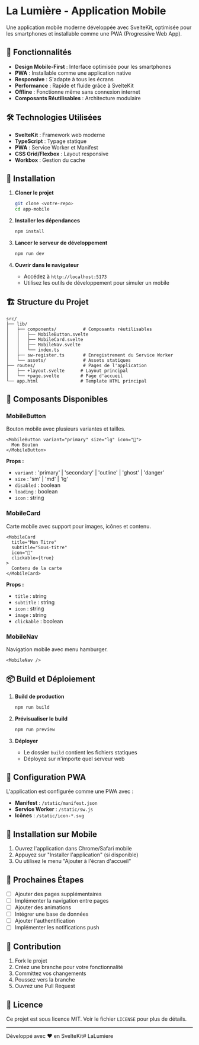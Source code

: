 # La Lumière - Application Mobile

Une application mobile moderne développée avec SvelteKit, optimisée pour les smartphones et installable comme une PWA (Progressive Web App).

## 🚀 Fonctionnalités

- **Design Mobile-First** : Interface optimisée pour les smartphones
- **PWA** : Installable comme une application native
- **Responsive** : S'adapte à tous les écrans
- **Performance** : Rapide et fluide grâce à SvelteKit
- **Offline** : Fonctionne même sans connexion internet
- **Composants Réutilisables** : Architecture modulaire

## 🛠️ Technologies Utilisées

- **SvelteKit** : Framework web moderne
- **TypeScript** : Typage statique
- **PWA** : Service Worker et Manifest
- **CSS Grid/Flexbox** : Layout responsive
- **Workbox** : Gestion du cache

## 📱 Installation

1. **Cloner le projet**
   ```bash
   git clone <votre-repo>
   cd app-mobile
   ```

2. **Installer les dépendances**
   ```bash
   npm install
   ```

3. **Lancer le serveur de développement**
   ```bash
   npm run dev
   ```

4. **Ouvrir dans le navigateur**
   - Accédez à `http://localhost:5173`
   - Utilisez les outils de développement pour simuler un mobile

## 🏗️ Structure du Projet

```
src/
├── lib/
│   ├── components/          # Composants réutilisables
│   │   ├── MobileButton.svelte
│   │   ├── MobileCard.svelte
│   │   ├── MobileNav.svelte
│   │   └── index.ts
│   ├── sw-register.ts       # Enregistrement du Service Worker
│   └── assets/              # Assets statiques
├── routes/                  # Pages de l'application
│   ├── +layout.svelte      # Layout principal
│   └── +page.svelte        # Page d'accueil
└── app.html                # Template HTML principal
```

## 🎨 Composants Disponibles

### MobileButton
Bouton mobile avec plusieurs variantes et tailles.

```svelte
<MobileButton variant="primary" size="lg" icon="🚀">
  Mon Bouton
</MobileButton>
```

**Props :**
- `variant` : 'primary' | 'secondary' | 'outline' | 'ghost' | 'danger'
- `size` : 'sm' | 'md' | 'lg'
- `disabled` : boolean
- `loading` : boolean
- `icon` : string

### MobileCard
Carte mobile avec support pour images, icônes et contenu.

```svelte
<MobileCard
  title="Mon Titre"
  subtitle="Sous-titre"
  icon="📱"
  clickable={true}
>
  Contenu de la carte
</MobileCard>
```

**Props :**
- `title` : string
- `subtitle` : string
- `icon` : string
- `image` : string
- `clickable` : boolean

### MobileNav
Navigation mobile avec menu hamburger.

```svelte
<MobileNav />
```

## 📦 Build et Déploiement

1. **Build de production**
   ```bash
   npm run build
   ```

2. **Prévisualiser le build**
   ```bash
   npm run preview
   ```

3. **Déployer**
   - Le dossier `build` contient les fichiers statiques
   - Déployez sur n'importe quel serveur web

## 🔧 Configuration PWA

L'application est configurée comme une PWA avec :

- **Manifest** : `/static/manifest.json`
- **Service Worker** : `/static/sw.js`
- **Icônes** : `/static/icon-*.svg`

## 📱 Installation sur Mobile

1. Ouvrez l'application dans Chrome/Safari mobile
2. Appuyez sur "Installer l'application" (si disponible)
3. Ou utilisez le menu "Ajouter à l'écran d'accueil"

## 🎯 Prochaines Étapes

- [ ] Ajouter des pages supplémentaires
- [ ] Implémenter la navigation entre pages
- [ ] Ajouter des animations
- [ ] Intégrer une base de données
- [ ] Ajouter l'authentification
- [ ] Implémenter les notifications push

## 🤝 Contribution

1. Fork le projet
2. Créez une branche pour votre fonctionnalité
3. Committez vos changements
4. Poussez vers la branche
5. Ouvrez une Pull Request

## 📄 Licence

Ce projet est sous licence MIT. Voir le fichier `LICENSE` pour plus de détails.

---

Développé avec ❤️ en SvelteKit# LaLumiere
